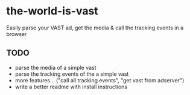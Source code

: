 # the-world-is-vast
Easily parse your VAST ad, get the media &amp; call the tracking events in a browser

## TODO
* parse the media of a simple vast
* parse the tracking events of the a simple vast
* more features... ("call all tracking events", "get vast from adserver")
* write a better readme with install instructions
